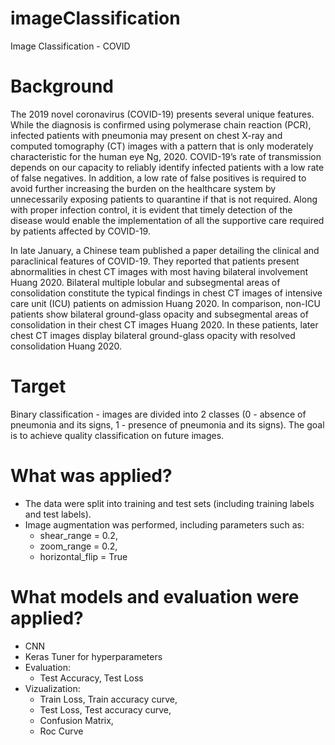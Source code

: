 # imageClassification
Image Classification - COVID 
# Background
The 2019 novel coronavirus (COVID-19) presents several unique features. While the diagnosis is confirmed using polymerase chain reaction (PCR), infected patients with pneumonia may present on chest X-ray and computed tomography (CT) images with a pattern that is only moderately characteristic for the human eye Ng, 2020. COVID-19’s rate of transmission depends on our capacity to reliably identify infected patients with a low rate of false negatives. In addition, a low rate of false positives is required to avoid further increasing the burden on the healthcare system by unnecessarily exposing patients to quarantine if that is not required. Along with proper infection control, it is evident that timely detection of the disease would enable the implementation of all the supportive care required by patients affected by COVID-19.

In late January, a Chinese team published a paper detailing the clinical and paraclinical features of COVID-19. They reported that patients present abnormalities in chest CT images with most having bilateral involvement Huang 2020. Bilateral multiple lobular and subsegmental areas of consolidation constitute the typical findings in chest CT images of intensive care unit (ICU) patients on admission Huang 2020. In comparison, non-ICU patients show bilateral ground-glass opacity and subsegmental areas of consolidation in their chest CT images Huang 2020. In these patients, later chest CT images display bilateral ground-glass opacity with resolved consolidation Huang 2020.
# Target
Binary classification - images are divided into 2 classes (0 - absence of pneumonia and its signs, 1 - presence of pneumonia and its signs). The goal is to achieve quality classification on future images.
# What was applied?
- The data were split into training and test sets (including training labels and test labels).
- Image augmentation was performed, including parameters such as:
  - shear_range = 0.2,
  - zoom_range = 0.2,
  - horizontal_flip = True
# What models and evaluation were applied?
- CNN
- Keras Tuner for hyperparameters
- Evaluation:
  - Test Accuracy, Test Loss
- Vizualization:
  - Train Loss, Train accuracy curve,
  - Test Loss, Test accuracy curve,
  - Confusion Matrix,
  - Roc Curve

